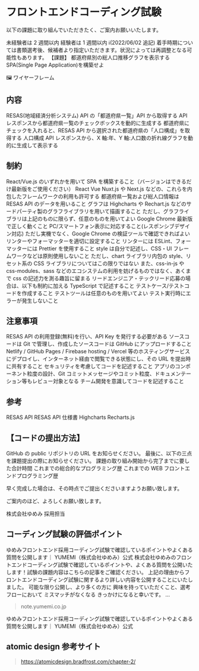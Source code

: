 # フロントエンドコーディング試験

以下の課題に取り組んでいただきたく、ご案内お願いいたします。

未経験者は 2 週間以内
経験者は 1 週間以内
ℹ️(2022/06/02 追記) 着手時期については書類選考後、候補者より指定いただきます。状況によっては再調整となる可能性もあります。
【課題】
都道府県別の総人口推移グラフを表示する SPA(Single Page Application)を構築せよ

🖼️ ワイヤーフレーム

## 内容

RESAS(地域経済分析システム) API の「都道府県一覧」API から取得する
API レスポンスから都道府県一覧のチェックボックスを動的に生成する
都道府県にチェックを入れると、RESAS API から選択された都道府県の「人口構成」を取得する
人口構成 API レスポンスから、X 軸:年、Y 軸:人口数の折れ線グラフを動的に生成して表示する

## 制約

React/Vue.js のいずれかを用いて SPA を構築すること（バージョンはできるだけ最新版をご使用ください）
React
Vue
Nuxt.js や Next.js などの、これらを内包したフレームワークの利用も許可する
都道府県一覧および総人口情報は RESAS API のデータを用いること
グラフは Highcharts や Rechart.js などのサードパーティ製のグラフライブラリを用いて描画すること
ただし、グラフライブラリは上記のものに限らず、任意のものを用いてよい
Google Chrome 最新版で正しく動くこと
PC/スマートフォン表示に対応すること(レスポンシブデザイン対応)
ただし実機でなく、Google Chrome の検証ツールで確認できればよい
リンターやフォーマッターを適切に設定すること
リンターには ESLint、フォーマッターには Prettier を使用すること
style は自分で記述し、CSS・UI フレームワークなどは原則使用しないこと
ただし、chart ライブラリ内包の style、リセット系の CSS ライブラリについてはこの限りではない
また、css-in-js や css-modules、sass などのエコシステムの利用を妨げるものではなく、あくまで css の記述力を測る趣旨に留まる
リードエンジニア・テックリード応募の場合は、以下も制約に加える
TypeScript で記述すること
テストケース/テストコードを作成すること
テストツールは任意のものを用いてよい
テスト実行時にエラーが発生しないこと

## 注意事項

RESAS API の利用登録(無料)を行い、API Key を発行する必要がある
ソースコードは Git で管理し、作成したソースコードは GitHub にアップロードすること
Netlify / GitHub Pages / Firebase hosting / Vercel 等のホスティングサービスにデプロイし、インターネット経由で閲覧できる状態にし、その URL を提出時に共有すること
セキュリティを考慮してコードを記述すること
アプリのコンポーネント粒度の設計、Git コミットメッセージやコミット粒度、ドキュメンテーション等もレビュー対象となる
チーム開発を意識してコードを記述すること

## 参考

RESAS API
RESAS API 仕様書
Highcharts
Recharts.js

## 【コードの提出方法】

GitHub の public リポジトリの URL をお知らせください。
最後に、以下の三点を課題提出の際にお知らせください。
課題の取り組み開始から完了までに要した合計時間
これまでの総合的なプログラミング歴
これまでの WEB フロントエンドプログラミング歴

早く完成した場合は、その時点でご提出くださいますようお願い致します。

ご案内のほど、よろしくお願い致します。

株式会社ゆめみ
採用担当

## コーディング試験の評価ポイント

ゆめみフロントエンド採用コーディング試験で確認しているポイントやよくある質問を公開します｜ YUMEMI（株式会社ゆめみ）公式
株式会社ゆめみのフロントエンドコーディング試験で確認しているポイントや、よくある質問を公開いたします！試験の課題内容はこちらの記事をご確認ください。 上記の理由からフロントエンドコーディング試験に関するより詳しい内容を公開することにいたしました。 可能な限り公開し、より多くの方に 興味を持っていただくこと、選考フローにおいて ミスマッチがなくなる きっかけになると幸いです。 ...

> note.yumemi.co.jp

ゆめみフロントエンド採用コーディング試験で確認しているポイントやよくある質問を公開します｜ YUMEMI（株式会社ゆめみ）公式

## atomic design 参考サイト

> https://atomicdesign.bradfrost.com/chapter-2/
